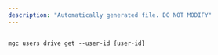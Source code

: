 ```yaml
---
description: "Automatically generated file. DO NOT MODIFY"
---
```


```cli

mgc users drive get --user-id {user-id}

```